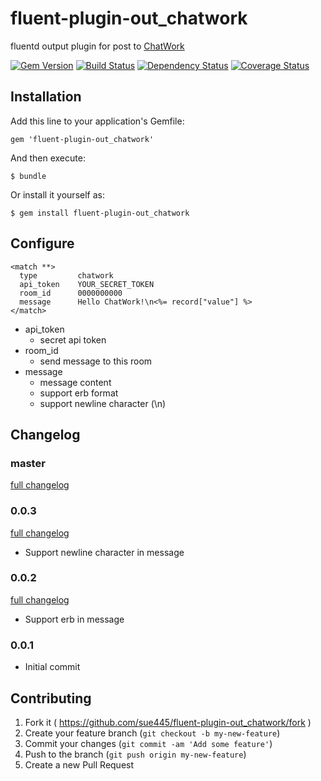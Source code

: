 # fluent-plugin-out_chatwork

fluentd output plugin for post to [ChatWork](http://www.chatwork.com/)

[![Gem Version](https://badge.fury.io/rb/fluent-plugin-out_chatwork.svg)](http://badge.fury.io/rb/fluent-plugin-out_chatwork)
[![Build Status](https://travis-ci.org/sue445/fluent-plugin-out_chatwork.svg)](https://travis-ci.org/sue445/fluent-plugin-out_chatwork)
[![Dependency Status](https://gemnasium.com/sue445/fluent-plugin-out_chatwork.svg)](https://gemnasium.com/sue445/fluent-plugin-out_chatwork)
[![Coverage Status](https://img.shields.io/coveralls/sue445/fluent-plugin-out_chatwork.svg)](https://coveralls.io/r/sue445/fluent-plugin-out_chatwork)

## Installation

Add this line to your application's Gemfile:

    gem 'fluent-plugin-out_chatwork'

And then execute:

    $ bundle

Or install it yourself as:

    $ gem install fluent-plugin-out_chatwork

## Configure

```
<match **>
  type         chatwork
  api_token    YOUR_SECRET_TOKEN
  room_id      0000000000
  message      Hello ChatWork!\n<%= record["value"] %>
</match>
```

* api_token
  * secret api token
* room_id
  * send message to this room
* message
  * message content
  * support erb format
  * support newline character (\n)
  
## Changelog
### master
[full changelog](http://github.com/sue445/fluent-plugin-out_chatwork/compare/v0.0.3...master)

### 0.0.3
[full changelog](http://github.com/sue445/fluent-plugin-out_chatwork/compare/v0.0.2...v0.0.3)

* Support newline character in message

### 0.0.2
[full changelog](http://github.com/sue445/fluent-plugin-out_chatwork/compare/v0.0.1...v0.0.2)

* Support erb in message

### 0.0.1
* Initial commit

## Contributing

1. Fork it ( https://github.com/sue445/fluent-plugin-out_chatwork/fork )
2. Create your feature branch (`git checkout -b my-new-feature`)
3. Commit your changes (`git commit -am 'Add some feature'`)
4. Push to the branch (`git push origin my-new-feature`)
5. Create a new Pull Request
